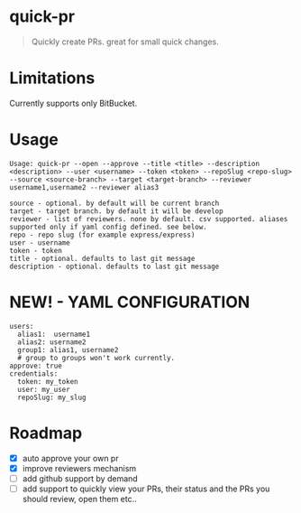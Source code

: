 # quick-pr

> Quickly create PRs. great for small quick changes.

# Limitations

Currently supports only BitBucket.

# Usage

```
Usage: quick-pr --open --approve --title <title> --description <description> --user <username> --token <token> --repoSlug <repo-slug> --source <source-branch> --target <target-branch> --reviewer username1,username2 --reviewer alias3

source - optional. by default will be current branch
target - target branch. by default it will be develop
reviewer - list of reviewers. none by default. csv supported. aliases supported only if yaml config defined. see below.
repo - repo slug (for example express/express)
user - username
token - token
title - optional. defaults to last git message
description - optional. defaults to last git message
```

# NEW! - YAML CONFIGURATION

```
users:
  alias1:  username1
  alias2: username2
  group1: alias1, username2
  # group to groups won't work currently.
approve: true
credentials:
  token: my_token
  user: my_user
  repoSlug: my_slug
```

# Roadmap

 - [X] auto approve your own pr
 - [X] improve reviewers mechanism 
 - [ ] add github support by demand
 - [ ] add support to quickly view your PRs, their status and the PRs you should review, open them etc..
